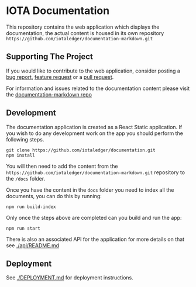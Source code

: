 # IOTA Documentation

This repository contains the web application which displays the documentation, the actual content is housed in its own repository `https://github.com/iotaledger/documentation-markdown.git`

## Supporting The Project

If you would like to contribute to the web application, consider posting a [bug report](https://github.com/iotaledger/documentation/issues/new), [feature request](https://github.com/iotaledger/documentation/issues/new) or a [pull request](https://github.com/iotaledger/documentation/pulls/).

For information and issues related to the documentation content please visit the [documentation-markdown repo](https://github.com/iotaledger/documentation-markdown)

## Development

The documentation application is created as a React Static application. If you wish to do any development work on the app you should perform the following steps.

```shell
git clone https://github.com/iotaledger/documentation.git
npm install
```

You will then need to add the content from the `https://github.com/iotaledger/documentation-markdown.git` repository to the `/docs` folder.

Once you have the content in the `docs` folder you need to index all the documents, you can do this by running:

```shell
npm run build-index
```

Only once the steps above are completed can you build and run the app:

```shell
npm run start
```

There is also an associated API for the application for more details on that see [./api/README.md](./api/README.md)

## Deployment

See [./DEPLOYMENT.md](./DEPLOYMENT.md) for deployment instructions.
